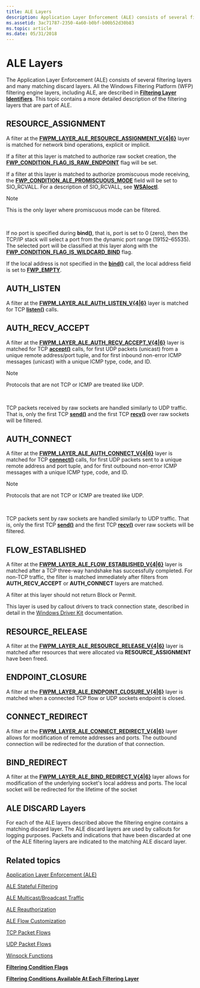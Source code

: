 ```yaml
---
title: ALE Layers
description: Application Layer Enforcement (ALE) consists of several filtering layers and many matching discard layers.
ms.assetid: 3ac71787-2350-4a60-b0bf-b00b52d30b83
ms.topic: article
ms.date: 05/31/2018
---
```


# ALE Layers

The Application Layer Enforcement (ALE) consists of several filtering layers and many matching discard layers. All the Windows Filtering Platform (WFP) filtering engine layers, including ALE, are described in [**Filtering Layer Identifiers**](management-filtering-layer-identifiers-.md). This topic contains a more detailed description of the filtering layers that are part of ALE.

## RESOURCE\_ASSIGNMENT

A filter at the [**FWPM\_LAYER\_ALE\_RESOURCE\_ASSIGNMENT\_V{4\|6}**](management-filtering-layer-identifiers-.md) layer is matched for network bind operations, explicit or implicit.

If a filter at this layer is matched to authorize raw socket creation, the [**FWP\_CONDITION\_FLAG\_IS\_RAW\_ENDPOINT**](filtering-condition-flags-.md) flag will be set.

If a filter at this layer is matched to authorize promiscuous mode receiving, the [**FWP\_CONDITION\_ALE\_PROMISCUOUS\_MODE**](filtering-condition-identifiers-.md) field will be set to SIO\_RCVALL. For a description of SIO\_RCVALL, see [**WSAIoctl**](https://docs.microsoft.com/windows/desktop/api/winsock2/nf-winsock2-wsaioctl).

> [!Note]  
> This is the only layer where promiscuous mode can be filtered.

 

If no port is specified during **bind()**, that is, port is set to 0 (zero), then the TCP/IP stack will select a port from the dynamic port range (19152–65535). The selected port will be classified at this layer along with the [**FWP\_CONDITION\_FLAG\_IS\_WILDCARD\_BIND**](filtering-condition-flags-.md) flag.

If the local address is not specified in the [**bind()**](https://docs.microsoft.com/windows/desktop/api/winsock/nf-winsock-bind) call, the local address field is set to [**FWP\_EMPTY**](/windows/desktop/api/Fwptypes/ne-fwptypes-fwp_data_type_).

## AUTH\_LISTEN

A filter at the [**FWPM\_LAYER\_ALE\_AUTH\_LISTEN\_V{4\|6}**](management-filtering-layer-identifiers-.md) layer is matched for TCP [**listen()**](https://docs.microsoft.com/windows/desktop/api/winsock2/nf-winsock2-listen) calls.

## AUTH\_RECV\_ACCEPT

A filter at the [**FWPM\_LAYER\_ALE\_AUTH\_RECV\_ACCEPT\_V{4\|6}**](management-filtering-layer-identifiers-.md) layer is matched for TCP [**accept()**](https://docs.microsoft.com/windows/desktop/api/winsock2/nf-winsock2-accept) calls, for first UDP packets (unicast) from a unique remote address/port tuple, and for first inbound non-error ICMP messages (unicast) with a unique ICMP type, code, and ID.

> [!Note]  
> Protocols that are not TCP or ICMP are treated like UDP.

 

TCP packets received by raw sockets are handled similarly to UDP traffic. That is, only the first TCP [**send()**](https://docs.microsoft.com/windows/desktop/api/winsock2/nf-winsock2-send) and the first TCP [**recv()**](https://docs.microsoft.com/windows/desktop/api/winsock/nf-winsock-recv) over raw sockets will be filtered.

## AUTH\_CONNECT

A filter at the [**FWPM\_LAYER\_ALE\_AUTH\_CONNECT\_V{4\|6}**](management-filtering-layer-identifiers-.md) layer is matched for TCP [**connect()**](https://docs.microsoft.com/windows/desktop/api/winsock2/nf-winsock2-connect) calls, for first UDP packets sent to a unique remote address and port tuple, and for first outbound non-error ICMP messages with a unique ICMP type, code, and ID.

> [!Note]  
> Protocols that are not TCP or ICMP are treated like UDP.

 

TCP packets sent by raw sockets are handled similarly to UDP traffic. That is, only the first TCP [**send()**](https://docs.microsoft.com/windows/desktop/api/winsock2/nf-winsock2-send) and the first TCP [**recv()**](https://docs.microsoft.com/windows/desktop/api/winsock/nf-winsock-recv) over raw sockets will be filtered.

## FLOW\_ESTABLISHED

A filter at the [**FWPM\_LAYER\_ALE\_FLOW\_ESTABLISHED\_V{4\|6}**](management-filtering-layer-identifiers-.md) layer is matched after a TCP three-way handshake has successfully completed. For non-TCP traffic, the filter is matched immediately after filters from **AUTH\_RECV\_ACCEPT** or **AUTH\_CONNECT** layers are matched.

A filter at this layer should not return Block or Permit.

This layer is used by callout drivers to track connection state, described in detail in the [Windows Driver Kit](https://msdn.microsoft.com/library/ff571068.aspx) documentation.

## RESOURCE\_RELEASE

A filter at the [**FWPM\_LAYER\_ALE\_RESOURCE\_RELEASE\_V{4\|6}**](management-filtering-layer-identifiers-.md) layer is matched after resources that were allocated via **RESOURCE\_ASSIGNMENT** have been freed.

## ENDPOINT\_CLOSURE

A filter at the [**FWPM\_LAYER\_ALE\_ENDPOINT\_CLOSURE\_V{4\|6}**](management-filtering-layer-identifiers-.md) layer is matched when a connected TCP flow or UDP sockets endpoint is closed.

## CONNECT\_REDIRECT

A filter at the [**FWPM\_LAYER\_ALE\_CONNECT\_REDIRECT\_V{4\|6}**](management-filtering-layer-identifiers-.md) layer allows for modification of remote addresses and ports. The outbound connection will be redirected for the duration of that connection.

## BIND\_REDIRECT

A filter at the [**FWPM\_LAYER\_ALE\_BIND\_REDIRECT\_V{4\|6}**](management-filtering-layer-identifiers-.md) layer allows for modification of the underlying socket's local address and ports. The local socket will be redirected for the lifetime of the socket

## ALE DISCARD Layers

For each of the ALE layers described above the filtering engine contains a matching discard layer. The ALE discard layers are used by callouts for logging purposes. Packets and indications that have been discarded at one of the ALE filtering layers are indicated to the matching ALE discard layer.

## Related topics

<dl> <dt>

[Application Layer Enforcement (ALE)](application-layer-enforcement--ale-.md)
</dt> <dt>

[ALE Stateful Filtering](ale-stateful-filtering.md)
</dt> <dt>

[ALE Multicast/Broadcast Traffic](ale-multicast-broadcast-traffic.md)
</dt> <dt>

[ALE Reauthorization](ale-re-authorization.md)
</dt> <dt>

[ALE Flow Customization](ale-flow-customization.md)
</dt> <dt>

[TCP Packet Flows](tcp-packet-flows.md)
</dt> <dt>

[UDP Packet Flows](udp-packet-flows.md)
</dt> <dt>

[Winsock Functions](https://docs.microsoft.com/windows/desktop/WinSock/winsock-functions)
</dt> <dt>

[**Filtering Condition Flags**](filtering-condition-flags-.md)
</dt> <dt>

[**Filtering Conditions Available At Each Filtering Layer**](filtering-conditions-available-at-each-filtering-layer.md)
</dt> </dl>

 

 





